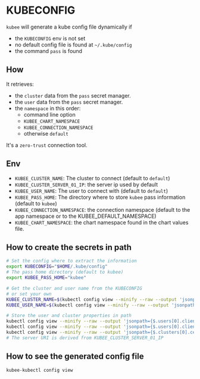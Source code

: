 # KUBECONFIG 

`kubee` will generate a kube config file dynamically if
* the `KUBECONFIG` env is not set 
* no default config file is found at `~/.kube/config`
* the command `pass` is found


## How

It retrieves:
* the `cluster` data from the `pass` secret manager.
* the `user` data from the `pass` secret manager.
* the `namespace` in this order:
  * command line option
  * `KUBEE_CHART_NAMESPACE`
  * `KUBEE_CONNECTION_NAMESPACE`
  * otherwise `default`

It's a `zero-trust` connection tool.

## Env

* `KUBEE_CLUSTER_NAME`: The cluster to connect (default to `default`)
* `KUBEE_CLUSTER_SERVER_01_IP`: the server ip used by default
* `KUBEE_USER_NAME`: The user to connect with (default to `default`)
* `KUBEE_PASS_HOME`: The directory where to store `kubee` pass information (default to `kubee`)
* `KUBEE_CONNECTION_NAMESPACE`: the connection namespace (default to the app namespace or to the KUBEE_DEFAULT_NAMESPACE)
* `KUBEE_CHART_NAMESPACE`: the chart namespace found in the chart values file.

## How to create the secrets in path

 ```bash
 # Set the config where to extract the information
 export KUBECONFIG="$HOME/.kube/config"
 # The pass home directory (default to kubee)
 export KUBEE_PASS_HOME="kubee"

 # Get the cluster and user name from the KUBECONFIG
 # or set your own
 KUBEE_CLUSTER_NAME=$(kubectl config view --minify --raw --output 'jsonpath={$.clusters[0].name}')
 KUBEE_USER_NAME=$(kubectl config view --minify --raw --output 'jsonpath={$.users[0].name}')

 # Store the user and cluster properties in path
 kubectl config view --minify --raw --output 'jsonpath={$.users[0].client-certificate-data}' | pass insert -m "$KUBEE_PASS_HOME/users/$KUBEE_USER_NAME/client-certificate-data"
 kubectl config view --minify --raw --output 'jsonpath={$.users[0].client-key-data}' | pass insert -m "$KUBEE_PASS_HOME/users/$KUBEE_USER_NAME/client-key-data"
 kubectl config view --minify --raw --output 'jsonpath={$.clusters[0].certificate-authority-data}' | pass insert -m "$KUBEE_PASS_HOME/clusters/$KUBEE_CLUSTER_NAME/certificate-authority-data"
 # The server URI is derived from KUBEE_CLUSTER_SERVER_01_IP
 ```
## How to see the generated config file

```bash
kubee-kubectl config view
```
